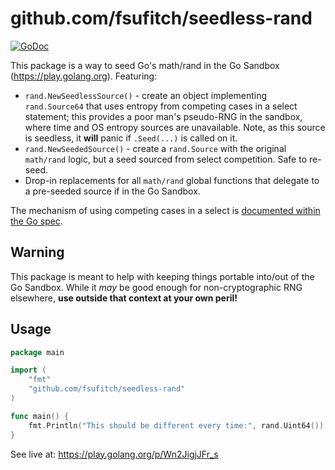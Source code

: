 # github.com/fsufitch/seedless-rand

[![GoDoc](https://godoc.org/github.com/fsufitch/sandbox-rand?status.svg)](https://godoc.org/github.com/fsufitch/sandbox-rand)

This package is a way to seed Go's math/rand in the Go Sandbox (https://play.golang.org). Featuring:

- `rand.NewSeedlessSource()` - create an object implementing `rand.Source64` that uses entropy from competing cases in a select statement; this provides a poor man's pseudo-RNG in the sandbox, where time and OS entropy sources are unavailable. Note, as this source is seedless, it **will** panic if `.Seed(...)` is called on it.
- `rand.NewSeededSource()` - create a `rand.Source` with the original `math/rand` logic, but a seed sourced from select competition. Safe to re-seed.
- Drop-in replacements for all `math/rand` global functions that delegate to a pre-seeded source if in the Go Sandbox.

The mechanism of using competing cases in a select is [documented within the Go spec](https://golang.org/ref/spec#Select_statements).

## Warning

This package is meant to help with keeping things portable into/out of the Go Sandbox. While it *may* be good enough for non-cryptographic RNG elsewhere, **use outside that context at your own peril!**

## Usage

```go
package main

import (
	"fmt"
	"github.com/fsufitch/seedless-rand"
)

func main() {
	fmt.Println("This should be different every time:", rand.Uint64())
}

```

See live at: https://play.golang.org/p/Wn2JigjJFr_s
